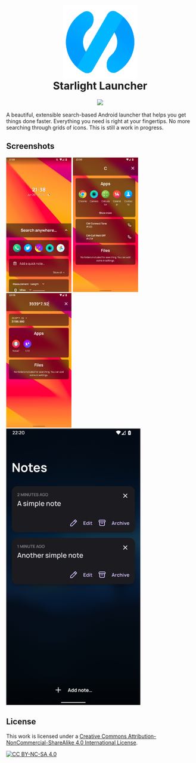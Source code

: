 <p align="center" style="margin-bottom: 0px !important;">
  <img width="200" src="./images/logo.png" alt="Starlight Launcher Logo" align="center">
</p>
<h1 align="center" style="margin-top: 0px;">Starlight Launcher</h1>
<div align="center">
  <a href="https://creativecommons.org/licenses/by-nc-sa/4.0/">
    <img src="https://img.shields.io/badge/License-CC%20BY--NC--SA%204.0-lightgrey.svg" />
  </a>
</div>

A beautiful, extensible search-based Android launcher that helps you get things done faster.
Everything you need is right at your fingertips. No more searching through grids of icons.
This is still a work in progress.

## Screenshots

<img src="./images/screenshots/screenshot-1.png" alt="Home screen of Starlight Launcher" height="360" />
<img src="./images/screenshots/screenshot-2.png" alt="Search result screen with 'c' as search query" height="360" />
<img src="./images/screenshots/screenshot-3.png" alt="Search result screen showing result of a math expression" height="360" />
<img src="./images/screenshots/screenshot-5.png" alt="Notes page" width="360" />

## License

This work is licensed under a
[Creative Commons Attribution-NonCommercial-ShareAlike 4.0 International License][cc-by-nc-sa].

[![CC BY-NC-SA 4.0][cc-by-nc-sa-image]][cc-by-nc-sa]

[cc-by-nc-sa]: http://creativecommons.org/licenses/by-nc-sa/4.0/
[cc-by-nc-sa-image]: https://licensebuttons.net/l/by-nc-sa/4.0/88x31.png
[cc-by-nc-sa-shield]: https://img.shields.io/badge/License-CC%20BY--NC--SA%204.0-lightgrey.svg
